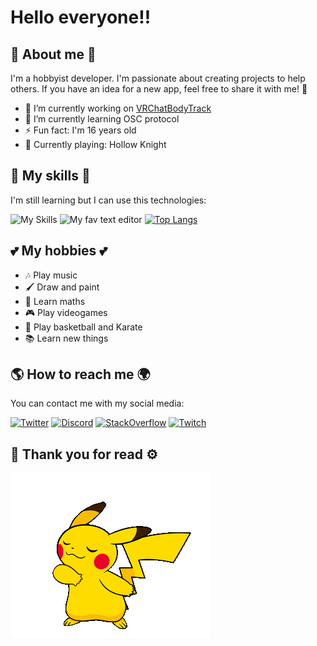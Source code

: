 # Hello everyone!!

## 🤖 About me 🤖
I'm a hobbyist developer. I'm passionate about creating projects to help others. If you have an idea for a new app, feel free to share it with me! 🦈

- 🔭 I’m currently working on [VRChatBodyTrack](https://github.com/CharlesWiiFlowers/VRChatBodyTrack)
- 🌱 I’m currently learning OSC protocol
- ⚡ Fun fact: I'm 16 years old
- 📌 Currently playing: Hollow Knight

## 🌟 My skills 🌟
I'm still learning but I can use this technologies:

![My Skills](https://skillicons.dev/icons?i=mysql,arduino,rust,java,gradle,py,c,cpp,kivy&perline=4)
![My fav text editor](https://skillicons.dev/icons?i=vscode)
[![Top Langs](https://github-readme-stats.vercel.app/api/top-langs/?username=charleswiiflowers&layout=donut&theme=dark)](https://github.com/charleswiiflowers)

## 💕 My hobbies 💕
 - 🎶 Play music
 - 🖌 Draw and paint
 - 🧮 Learn maths
 - 🎮 Play videogames
 - 🥋 Play basketball and Karate
 - 📚 Learn new things

## 🌎 How to reach me 🌍
You can contact me with my social media:

[![Twitter](https://skillicons.dev/icons?i=twitter)](https://twitter.com/WiiFlowers)
[![Discord](https://skillicons.dev/icons?i=discord)](https://discord.com/users/728721100862914690)
[![StackOverflow](https://skillicons.dev/icons?i=stackoverflow)](https://es.stackoverflow.com/users/313581/carlos)
[![Twitch](https://skillicons.dev/icons?i=twitch)](https://www.twitch.tv/carloscuack_)

## 💾 Thank you for read ⚙️
![Bye](https://github.com/CarlosCuack/CarlosCuack/blob/9ee704e3e4673890a9b285a34dc918eac235b042/Pikachu%20Dance.gif)

<!--
Here are some ideas to get you started:

- 🔭 I’m currently working on ...
- 🌱 I’m currently learning ...
- 👯 I’m looking to collaborate on ...
- 🤔 I’m looking for help with ...
- 💬 Ask me about ...
- 📫 How to reach me: ...
- 😄 Pronouns: ...
- ⚡ Fun fact: ...
-->
